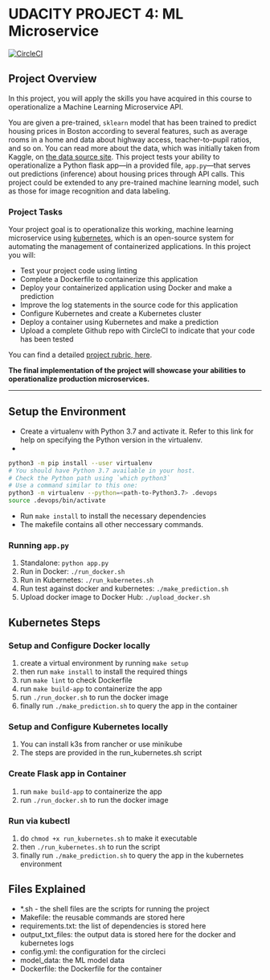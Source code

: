 # UDACITY PROJECT 4: ML Microservice

[![CircleCI](https://circleci.com/gh/billmal071/ml-app.svg?style=svg)](https://app.circleci.com/pipelines/github/billmal071/ml-app/3/workflows/40583341-a365-4603-8596-7578b99d766b)

## Project Overview

In this project, you will apply the skills you have acquired in this course to operationalize a Machine Learning Microservice API.

You are given a pre-trained, `sklearn` model that has been trained to predict housing prices in Boston according to several features, such as average rooms in a home and data about highway access, teacher-to-pupil ratios, and so on. You can read more about the data, which was initially taken from Kaggle, on [the data source site](https://www.kaggle.com/c/boston-housing). This project tests your ability to operationalize a Python flask app—in a provided file, `app.py`—that serves out predictions (inference) about housing prices through API calls. This project could be extended to any pre-trained machine learning model, such as those for image recognition and data labeling.

### Project Tasks

Your project goal is to operationalize this working, machine learning microservice using [kubernetes](https://kubernetes.io/), which is an open-source system for automating the management of containerized applications. In this project you will:

* Test your project code using linting
* Complete a Dockerfile to containerize this application
* Deploy your containerized application using Docker and make a prediction
* Improve the log statements in the source code for this application
* Configure Kubernetes and create a Kubernetes cluster
* Deploy a container using Kubernetes and make a prediction
* Upload a complete Github repo with CircleCI to indicate that your code has been tested

You can find a detailed [project rubric, here](https://review.udacity.com/#!/rubrics/2576/view).

**The final implementation of the project will showcase your abilities to operationalize production microservices.**

---

## Setup the Environment

* Create a virtualenv with Python 3.7 and activate it. Refer to this link for help on specifying the Python version in the virtualenv.
* 

```bash
python3 -m pip install --user virtualenv
# You should have Python 3.7 available in your host. 
# Check the Python path using `which python3`
# Use a command similar to this one:
python3 -m virtualenv --python=<path-to-Python3.7> .devops
source .devops/bin/activate
```

* Run `make install` to install the necessary dependencies
* The makefile contains all other neccessary commands.

### Running `app.py`

1. Standalone:  `python app.py`
2. Run in Docker:  `./run_docker.sh`
3. Run in Kubernetes:  `./run_kubernetes.sh`
4. Run test against docker and kubernetes:  `./make_prediction.sh`
5. Upload docker image to Docker Hub:  `./upload_docker.sh`

## Kubernetes Steps

### Setup and Configure Docker locally

1. create a virtual environment by running `make setup`
2. then run `make install` to install the required things
3. run `make lint` to check Dockerfile
4. run `make build-app` to containerize the app
5. run `./run_docker.sh` to run the docker image
6. finally run `./make_prediction.sh` to query the app in the container
  
### Setup and Configure Kubernetes locally

1. You can install k3s from rancher or use minikube
2. The steps are provided in the run_kubernetes.sh script

### Create Flask app in Container

1. run `make build-app` to containerize the app
2. run `./run_docker.sh` to run the docker image

### Run via kubectl

1. do `chmod +x run_kubernetes.sh` to make it executable
2. then `./run_kubernetes.sh` to run the script
3. finally run `./make_prediction.sh` to query the app in the kubernetes environment

## Files Explained

* *.sh - the shell files are the scripts for running the project
* Makefile: the reusable commands are stored here
* requirements.txt: the list of dependencies is stored here
* output_txt_files: the output data is stored here for the docker and kubernetes logs
* config.yml: the configuration for the circleci
* model_data: the ML model data
* Dockerfile: the Dockerfile for the container
  